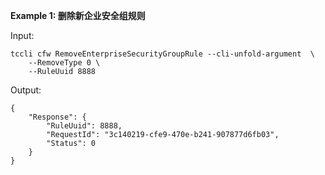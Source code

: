 **Example 1: 删除新企业安全组规则**



Input: 

```
tccli cfw RemoveEnterpriseSecurityGroupRule --cli-unfold-argument  \
    --RemoveType 0 \
    --RuleUuid 8888
```

Output: 
```
{
    "Response": {
        "RuleUuid": 8888,
        "RequestId": "3c140219-cfe9-470e-b241-907877d6fb03",
        "Status": 0
    }
}
```

